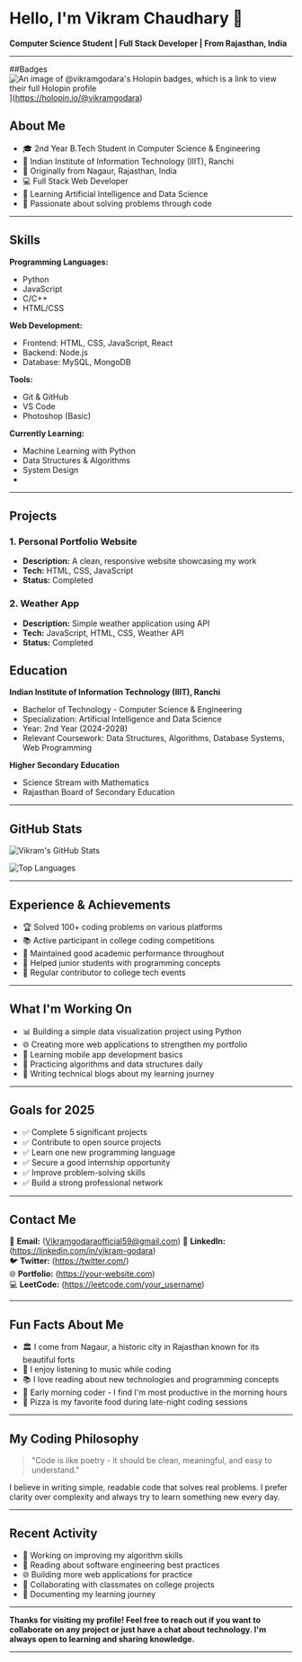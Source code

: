 # Hello, I'm Vikram Chaudhary 👋

**Computer Science Student | Full Stack Developer | From Rajasthan, India**

---

##Badges
![An image of @vikramgodara's Holopin badges, which is a link to view their full Holopin profile](https://holopin.me/vikramgodara)](https://holopin.io/@vikramgodara)
## About Me

- 🎓 2nd Year B.Tech Student in Computer Science & Engineering
- 🏫 Indian Institute of Information Technology (IIIT), Ranchi  
- 📍 Originally from Nagaur, Rajasthan, India
- 💻 Full Stack Web Developer
- 🌱 Learning Artificial Intelligence and Data Science
- 🎯 Passionate about solving problems through code

---

## Skills

**Programming Languages:**
- Python  
- JavaScript
- C/C++
- HTML/CSS

**Web Development:**
- Frontend: HTML, CSS, JavaScript, React
- Backend: Node.js
- Database: MySQL, MongoDB

**Tools:**
- Git & GitHub
- VS Code
- Photoshop (Basic)

**Currently Learning:**
- Machine Learning with Python
- Data Structures & Algorithms
- System Design
- 

---

## Projects

### 1. Personal Portfolio Website
- **Description:** A clean, responsive website showcasing my work
- **Tech:** HTML, CSS, JavaScript
- **Status:** Completed


### 2. Weather App
- **Description:** Simple weather application using API
- **Tech:** JavaScript, HTML, CSS, Weather API
- **Status:** Completed



## Education

**Indian Institute of Information Technology (IIIT), Ranchi**
- Bachelor of Technology - Computer Science & Engineering
- Specialization: Artificial Intelligence and Data Science
- Year: 2nd Year (2024-2028)
- Relevant Coursework: Data Structures, Algorithms, Database Systems, Web Programming

**Higher Secondary Education**
- Science Stream with Mathematics
- Rajasthan Board of Secondary Education

---

## GitHub Stats

![Vikram's GitHub Stats](https://github-readme-stats.vercel.app/api?username=vikram-godara&show_icons=true&theme=default)

![Top Languages](https://github-readme-stats.vercel.app/api/top-langs/?username=vikram-godara&layout=compact&theme=default)

---

## Experience & Achievements

- 🏆 Solved 100+ coding problems on various platforms
- 📚 Active participant in college coding competitions  
- 🎯 Maintained good academic performance throughout
- 🤝 Helped junior students with programming concepts
- 📖 Regular contributor to college tech events

---

## What I'm Working On

- 📊 Building a simple data visualization project using Python
- 🌐 Creating more web applications to strengthen my portfolio
- 📱 Learning mobile app development basics
- 🧠 Practicing algorithms and data structures daily
- 📝 Writing technical blogs about my learning journey

---

## Goals for 2025

- ✅ Complete 5 significant projects
- ✅ Contribute to open source projects  
- ✅ Learn one new programming language
- ✅ Secure a good internship opportunity
- ✅ Improve problem-solving skills
- ✅ Build a strong professional network

---

## Contact Me

📧 **Email:** (Vikramgodaraofficial59@gmail.com)
💼 **LinkedIn:** (https://linkedin.com/in/vikram-godara)  
🐦 **Twitter:** (https://twitter.com/)  
🌐 **Portfolio:** (https://your-website.com)  
💻 **LeetCode:** (https://leetcode.com/your_username)

---

## Fun Facts About Me

- 🏛️ I come from Nagaur, a historic city in Rajasthan known for its beautiful forts
- 🎵 I enjoy listening to music while coding
- 📚 I love reading about new technologies and programming concepts  
- 🌅 Early morning coder - I find I'm most productive in the morning hours
- 🍕 Pizza is my favorite food during late-night coding sessions

---

## My Coding Philosophy

> "Code is like poetry - it should be clean, meaningful, and easy to understand."

I believe in writing simple, readable code that solves real problems. I prefer clarity over complexity and always try to learn something new every day.

---

## Recent Activity

- 🔨 Working on improving my algorithm skills
- 📖 Reading about software engineering best practices
- 🌐 Building more web applications for practice
- 🤝 Collaborating with classmates on college projects
- 📝 Documenting my learning journey

---

**Thanks for visiting my profile! Feel free to reach out if you want to collaborate on any project or just have a chat about technology. I'm always open to learning and sharing knowledge.**

---

